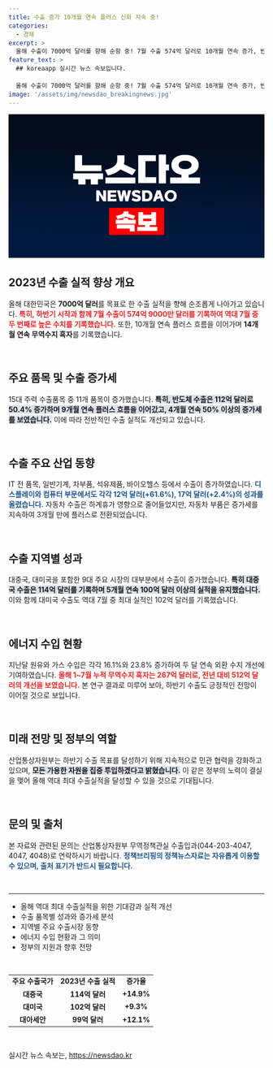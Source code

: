 ```yaml
---
title: 수출 증가 10개월 연속 플러스 신화 지속 중!
categories:
  - 경제
excerpt: >
  올해 수출이 7000억 달러를 향해 순항 중! 7월 수출 574억 달러로 10개월 연속 증가, 반도체는 무려 50.4% soared! 무역수지 흑자 14개월 지속, 올 최대 실적 기대감 높아져. 클릭해서 더 알아보세요!
feature_text: >
  ## koreaapp 실시간 뉴스 속보입니다.

  올해 수출이 7000억 달러를 향해 순항 중! 7월 수출 574억 달러로 10개월 연속 증가, 반도체는 무려 50.4% soared! 무역수지 흑자 14개월 지속, 올 최대 실적 기대감 높아져. 클릭해서 더 알아보세요!
image: '/assets/img/newsdao_breakingnews.jpg'
---
```


<p><img src="/assets/img/newsdao_breakingnews.jpg" alt="koreaapp 속보" /></p>

<h2 data-ke-size="size26">2023년 수출 실적 향상 개요</h2>

<p>올해 대한민국은 <strong>7000억 달러</strong>를 목표로 한 수출 실적을 향해 순조롭게 나아가고 있습니다. <b><span style="color: #ee2323;">특히, 하반기 시작과 함께 7월 수출이 574억 9000만 달러를 기록하여 역대 7월 중 두 번째로 높은 수치를 기록했습니다.</span></b> 또한, 10개월 연속 플러스 흐름을 이어가며 <strong>14개월 연속 무역수지 흑자</strong>를 기록했습니다.</p>

<p data-ke-size="size16">&nbsp;</p>

<h2 data-ke-size="size26">주요 품목 및 수출 증가세</h2>

<p>15대 주력 수출품목 중 11개 품목이 증가했습니다. <b><span style="background-color: #21538527;">특히, 반도체 수출은 112억 달러로 50.4% 증가하며 9개월 연속 플러스 흐름을 이어갔고, 4개월 연속 50% 이상의 증가세를 보였습니다.</span></b> 이에 따라 전반적인 수출 실적도 개선되고 있습니다.</p>

<p data-ke-size="size16">&nbsp;</p>

<h2 data-ke-size="size26">수출 주요 산업 동향</h2>

<p>IT 전 품목, 일반기계, 차부품, 석유제품, 바이오헬스 등에서 수출이 증가하였습니다. <b><span style="color: #1a5490;">디스플레이와 컴퓨터 부문에서도 각각 12억 달러(+61.6%), 17억 달러(+2.4%)의 성과를 올렸습니다.</span></b> 자동차 수출은 하계휴가 영향으로 줄어들었지만, 자동차 부품은 증가세를 지속하여 3개월 만에 플러스로 전환되었습니다.</p>

<p data-ke-size="size16">&nbsp;</p>

<h2 data-ke-size="size26">수출 지역별 성과</h2>

<p>대중국, 대미국을 포함한 9대 주요 시장의 대부분에서 수출이 증가했습니다. <b><span style="background-color: #21538527;">특히 대중국 수출은 114억 달러를 기록하며 5개월 연속 100억 달러 이상의 실적을 유지했습니다.</span></b> 이와 함께 대미국 수출도 역대 7월 중 최대 실적인 102억 달러를 기록했습니다.</p>

<p data-ke-size="size16">&nbsp;</p>

<h2 data-ke-size="size26">에너지 수입 현황</h2>

<p>지난달 원유와 가스 수입은 각각 16.1%와 23.8% 증가하여 두 달 연속 외환 수지 개선에 기여하였습니다. <b><span style="color: #ee2323;">올해 1~7월 누적 무역수지 흑자는 267억 달러로, 전년 대비 512억 달러의 개선을 보였습니다.</span></b> 본 연구 결과로 미루어 보아, 하반기 수출도 긍정적인 전망이 이어질 것으로 보입니다.</p>

<p data-ke-size="size16">&nbsp;</p>

<h2 data-ke-size="size26">미래 전망 및 정부의 역할</h2>

<p>산업통상자원부는 하반기 수출 목표를 달성하기 위해 지속적으로 민관 협력을 강화하고 있으며, <b><span style="background-color: #21538527;">모든 가용한 자원을 집중 투입하겠다고 밝혔습니다.</span></b> 이 같은 정부의 노력이 결실을 맺어 올해 역대 최대 수출실적을 달성할 수 있을 것으로 기대됩니다.</p>

<p data-ke-size="size16">&nbsp;</p>

<h2 data-ke-size="size26">문의 및 출처</h2>

<p>본 자료와 관련된 문의는 산업통상자원부 무역정책관실 수출입과(044-203-4047, 4047, 4048)로 연락하시기 바랍니다. <b><span style="color: #1a5490;">정책브리핑의 정책뉴스자료는 자유롭게 이용할 수 있으며, 출처 표기가 반드시 필요합니다.</span></b></p>

<p data-ke-size="size16">&nbsp;</p>

<hr />

<ul>
<li>올해 역대 최대 수출실적을 위한 기대감과 실적 개선</li>
<li>수출 품목별 성과와 증가세 분석</li>
<li>지역별 주요 수출시장 동향</li>
<li>에너지 수입 현황과 그 의미</li>
<li>정부의 지원과 향후 전망</li>
</ul> 

<p data-ke-size="size16">&nbsp;</p>

<table style="width: 100%; border-collapse: collapse; text-align: left;">
<tr>
<td style="text-align: center; height: 17px;"><b>주요 수출국가</b></td>
<td style="text-align: center; height: 17px;"><b>2023년 수출 실적</b></td>
<td style="text-align: center; height: 17px;"><b>증가율</b></td>
</tr>
<tr>
<td style="text-align: center; height: 17px;"><b>대중국</b></td>
<td style="text-align: center; height: 17px;"><b>114억 달러</b></td>
<td style="text-align: center; height: 17px;"><b>+14.9%</b></td>
</tr>
<tr>
<td style="text-align: center; height: 17px;"><b>대미국</b></td>
<td style="text-align: center; height: 17px;"><b>102억 달러</b></td>
<td style="text-align: center; height: 17px;"><b>+9.3%</b></td>
</tr>
<tr>
<td style="text-align: center; height: 17px;"><b>대아세안</b></td>
<td style="text-align: center; height: 17px;"><b>99억 달러</b></td>
<td style="text-align: center; height: 17px;"><b>+12.1%</b></td>
</tr>
</table> 

<p data-ke-size="size16">&nbsp;</p>
실시간 뉴스 속보는, <a href="https://newsdao.kr" rel="dofollow">https://newsdao.kr</a>


